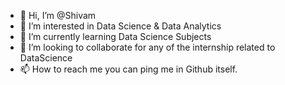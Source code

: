 - 👋 Hi, I’m @Shivam
- 👀 I’m interested in Data Science & Data Analytics
- 🌱 I’m currently learning Data Science Subjects
- 💞️ I’m looking to collaborate for any of the internship related to DataScience
- 📫 How to reach me you can ping me in Github itself.

<!---
Shivamra1/Shivamra1 is a ✨ special ✨ repository because its `README.md` (this file) appears on your GitHub profile.
You can click the Preview link to take a look at your changes.
--->
